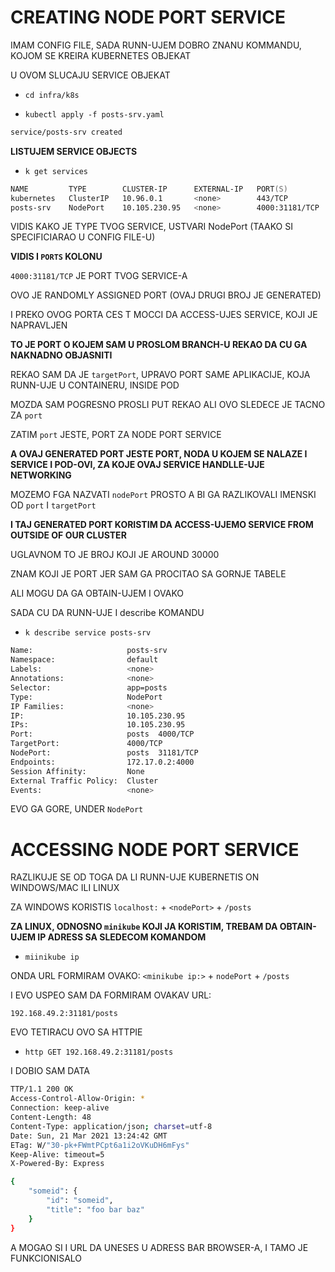 # CREATING NODE PORT SERVICE

IMAM CONFIG FILE, SADA RUNN-UJEM DOBRO ZNANU KOMMANDU, KOJOM SE KREIRA KUBERNETES OBJEKAT

U OVOM SLUCAJU SERVICE OBJEKAT

- `cd infra/k8s`

- `kubectl apply -f posts-srv.yaml`

```zsh
service/posts-srv created
```

**LISTUJEM SERVICE OBJECTS**

- `k get services`

```zsh
NAME         TYPE        CLUSTER-IP      EXTERNAL-IP   PORT(S)          AGE
kubernetes   ClusterIP   10.96.0.1       <none>        443/TCP          2d2h
posts-srv    NodePort    10.105.230.95   <none>        4000:31181/TCP   59s
```

VIDIS KAKO JE TYPE TVOG SERVICE, USTVARI NodePort (TAAKO SI SPECIFICIARAO U CONFIG FILE-U)

**VIDIS I `PORTS` KOLONU**

`4000:31181/TCP` JE PORT TVOG SERVICE-A

OVO JE RANDOMLY ASSIGNED PORT (OVAJ DRUGI BROJ JE GENERATED)

I PREKO OVOG PORTA CES T MOCCI DA ACCESS-UJES SERVICE, KOJI JE NAPRAVLJEN

**TO JE PORT O KOJEM SAM U PROSLOM BRANCH-U REKAO DA CU GA NAKNADNO OBJASNITI**

REKAO SAM DA JE `targetPort`, UPRAVO PORT SAME APLIKACIJE, KOJA RUNN-UJE U CONTAINERU, INSIDE POD

MOZDA SAM POGRESNO PROSLI PUT REKAO ALI OVO SLEDECE JE TACNO ZA `port`

ZATIM `port` JESTE, PORT ZA NODE PORT SERVICE

**A OVAJ GENERATED PORT JESTE PORT, NODA U KOJEM SE NALAZE I SERVICE I POD-OVI, ZA KOJE OVAJ SERVICE HANDLLE-UJE NETWORKING**

MOZEMO FGA NAZVATI `nodePort` PROSTO A BI GA RAZLIKOVALI IMENSKI OD `port` I `targetPort`

**I TAJ GENERATED PORT KORISTIM DA ACCESS-UJEMO SERVICE FROM OUTSIDE OF OUR CLUSTER**

UGLAVNOM TO JE BROJ KOJI JE AROUND 30000

ZNAM KOJI JE PORT JER SAM GA PROCITAO SA GORNJE TABELE

ALI MOGU DA GA OBTAIN-UJEM I OVAKO

SADA CU DA RUNN-UJE I describe KOMANDU

- `k describe service posts-srv`

```zsh
Name:                     posts-srv
Namespace:                default
Labels:                   <none>
Annotations:              <none>
Selector:                 app=posts
Type:                     NodePort
IP Families:              <none>
IP:                       10.105.230.95
IPs:                      10.105.230.95
Port:                     posts  4000/TCP
TargetPort:               4000/TCP
NodePort:                 posts  31181/TCP
Endpoints:                172.17.0.2:4000
Session Affinity:         None
External Traffic Policy:  Cluster
Events:                   <none>
```

EVO GA GORE, UNDER `NodePort`

# ACCESSING NODE PORT SERVICE

RAZLIKUJE SE OD TOGA DA LI RUNN-UJE KUBERNETIS ON WINDOWS/MAC ILI LINUX

ZA WINDOWS KORISTIS `localhost:` + `<nodePort>` + `/posts`

**ZA LINUX, ODNOSNO `minikube` KOJI JA KORISTIM, TREBAM DA OBTAIN-UJEM IP ADRESS SA SLEDECOM KOMANDOM**

- `miinikube ip`

ONDA URL FORMIRAM OVAKO: `<minikube ip:>` + `nodePort` + `/posts`

I EVO USPEO SAM DA FORMIRAM OVAKAV URL:

`192.168.49.2:31181/posts`

EVO TETIRACU OVO SA HTTPIE

- `http GET 192.168.49.2:31181/posts`

I DOBIO SAM DATA

```zsh
TTP/1.1 200 OK
Access-Control-Allow-Origin: *
Connection: keep-alive
Content-Length: 48
Content-Type: application/json; charset=utf-8
Date: Sun, 21 Mar 2021 13:24:42 GMT
ETag: W/"30-pk+FWmtPCpt6a1i2oVKuDH6mFys"
Keep-Alive: timeout=5
X-Powered-By: Express

{
    "someid": {
        "id": "someid",
        "title": "foo bar baz"
    }
}


```

A MOGAO SI I URL DA UNESES U ADRESS BAR BROWSER-A, I TAMO JE FUNKCIONISALO
